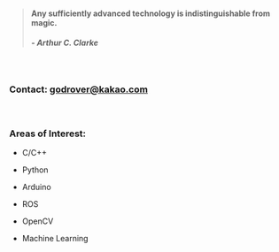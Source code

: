 > #### Any sufficiently advanced technology is indistinguishable from magic.
> ##### - Arthur C. Clarke 

　
 
###  Contact: godrover@kakao.com

　

### Areas of Interest:

- C/C++

- Python

- Arduino

- ROS

- OpenCV

- Machine Learning
